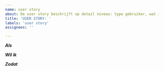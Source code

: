 ```yaml
---
name: user story
about: De user story beschrijft op detail niveau: type gebruiker, wat is de exacte functionele wens en waarom
title: 'USER STORY: '
labels: 'user story'
assignees: ''

---
```


***Als***

***Wil ik***

***Zodat***
